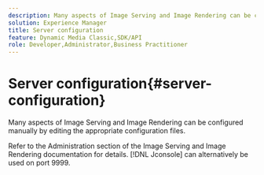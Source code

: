 ```yaml
---
description: Many aspects of Image Serving and Image Rendering can be configured manually by editing the appropriate configuration files.
solution: Experience Manager
title: Server configuration
feature: Dynamic Media Classic,SDK/API
role: Developer,Administrator,Business Practitioner
---
```


# Server configuration{#server-configuration}

Many aspects of Image Serving and Image Rendering can be configured manually by editing the appropriate configuration files.

Refer to the Administration section of the Image Serving and Image Rendering documentation for details. [!DNL Jconsole] can alternatively be used on port 9999. 
